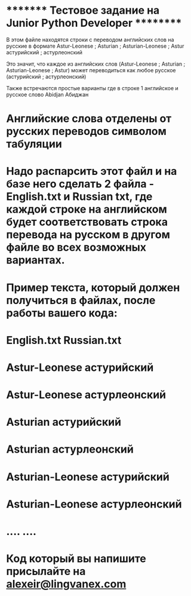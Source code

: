 # ******* Тестовое задание на Junior Python Developer ********
 
В этом файле находятся строки с переводом английских слов на русские в формате
Astur-Leonese ; Asturian ; Asturian-Leonese ; Astur	астурийский ; астурлеонский

Это значит, что каждое из английских слов (Astur-Leonese ; Asturian ; Asturian-Leonese ; Astur) может переводиться как любое русское (астурийский ; астурлеонский)

Также встречаются простые варианты где в строке 1 английское и русское слово
Abidjan	Абиджан
# 
# Английские слова отделены от русских переводов символом табуляции
# 
# Надо распарсить этот файл и на базе него сделать 2 файла - English.txt и Russian txt, где каждой строке на английском будет соответствовать строка перевода на русском в другом файле во всех возможных вариантах.
# 
# Пример текста, который должен получиться в файлах, после работы вашего кода:
# 
# English.txt				Russian.txt		
#	
# Astur-Leonese				астурийский
# Astur-Leonese				астурлеонский
# Asturian				    астурийский
# Asturian				    астурлеонский
# Asturian-Leonese			астурийский
# Asturian-Leonese			астурлеонский
# ....						....
#
# Код который вы напишите присылайте на alexeir@lingvanex.com
#
#
